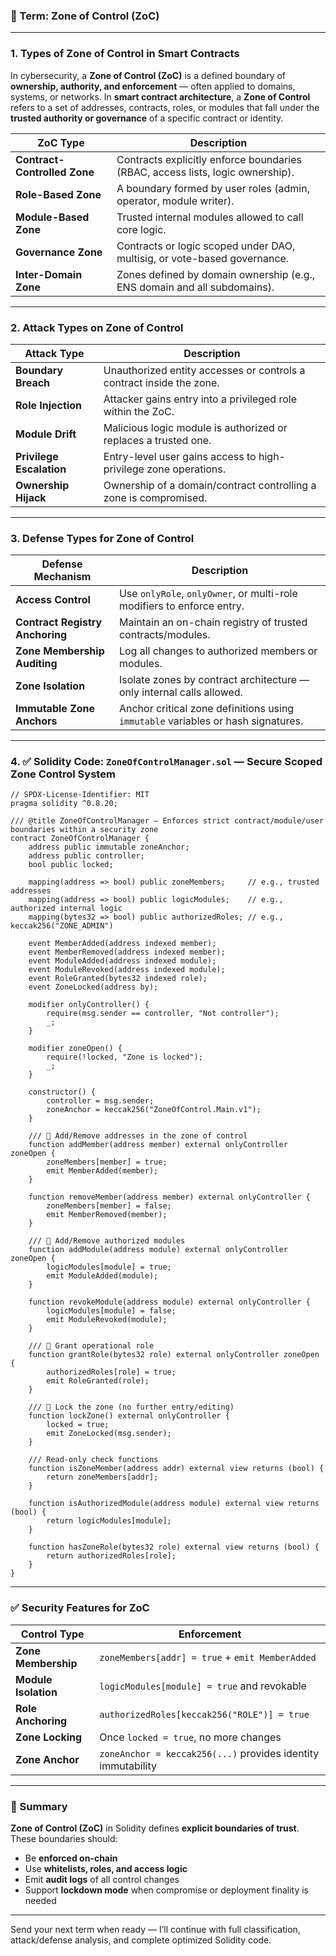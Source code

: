 ### 🔐 Term: **Zone of Control (ZoC)**

---

### 1. **Types of Zone of Control in Smart Contracts**

In cybersecurity, a **Zone of Control (ZoC)** is a defined boundary of **ownership, authority, and enforcement** — often applied to domains, systems, or networks. In **smart contract architecture**, a **Zone of Control** refers to a set of addresses, contracts, roles, or modules that fall under the **trusted authority or governance** of a specific contract or identity.

| ZoC Type                     | Description                                                                    |
| ---------------------------- | ------------------------------------------------------------------------------ |
| **Contract-Controlled Zone** | Contracts explicitly enforce boundaries (RBAC, access lists, logic ownership). |
| **Role-Based Zone**          | A boundary formed by user roles (admin, operator, module writer).              |
| **Module-Based Zone**        | Trusted internal modules allowed to call core logic.                           |
| **Governance Zone**          | Contracts or logic scoped under DAO, multisig, or vote-based governance.       |
| **Inter-Domain Zone**        | Zones defined by domain ownership (e.g., ENS domain and all subdomains).       |

---

### 2. **Attack Types on Zone of Control**

| Attack Type              | Description                                                          |
| ------------------------ | -------------------------------------------------------------------- |
| **Boundary Breach**      | Unauthorized entity accesses or controls a contract inside the zone. |
| **Role Injection**       | Attacker gains entry into a privileged role within the ZoC.          |
| **Module Drift**         | Malicious logic module is authorized or replaces a trusted one.      |
| **Privilege Escalation** | Entry-level user gains access to high-privilege zone operations.     |
| **Ownership Hijack**     | Ownership of a domain/contract controlling a zone is compromised.    |

---

### 3. **Defense Types for Zone of Control**

| Defense Mechanism               | Description                                                                      |
| ------------------------------- | -------------------------------------------------------------------------------- |
| **Access Control**              | Use `onlyRole`, `onlyOwner`, or multi-role modifiers to enforce entry.           |
| **Contract Registry Anchoring** | Maintain an on-chain registry of trusted contracts/modules.                      |
| **Zone Membership Auditing**    | Log all changes to authorized members or modules.                                |
| **Zone Isolation**              | Isolate zones by contract architecture — only internal calls allowed.            |
| **Immutable Zone Anchors**      | Anchor critical zone definitions using `immutable` variables or hash signatures. |

---

### 4. ✅ Solidity Code: `ZoneOfControlManager.sol` — Secure Scoped Zone Control System

```solidity
// SPDX-License-Identifier: MIT
pragma solidity ^0.8.20;

/// @title ZoneOfControlManager — Enforces strict contract/module/user boundaries within a security zone
contract ZoneOfControlManager {
    address public immutable zoneAnchor;
    address public controller;
    bool public locked;

    mapping(address => bool) public zoneMembers;     // e.g., trusted addresses
    mapping(address => bool) public logicModules;    // e.g., authorized internal logic
    mapping(bytes32 => bool) public authorizedRoles; // e.g., keccak256("ZONE_ADMIN")

    event MemberAdded(address indexed member);
    event MemberRemoved(address indexed member);
    event ModuleAdded(address indexed module);
    event ModuleRevoked(address indexed module);
    event RoleGranted(bytes32 indexed role);
    event ZoneLocked(address by);

    modifier onlyController() {
        require(msg.sender == controller, "Not controller");
        _;
    }

    modifier zoneOpen() {
        require(!locked, "Zone is locked");
        _;
    }

    constructor() {
        controller = msg.sender;
        zoneAnchor = keccak256("ZoneOfControl.Main.v1");
    }

    /// 🔐 Add/Remove addresses in the zone of control
    function addMember(address member) external onlyController zoneOpen {
        zoneMembers[member] = true;
        emit MemberAdded(member);
    }

    function removeMember(address member) external onlyController {
        zoneMembers[member] = false;
        emit MemberRemoved(member);
    }

    /// 🔐 Add/Remove authorized modules
    function addModule(address module) external onlyController zoneOpen {
        logicModules[module] = true;
        emit ModuleAdded(module);
    }

    function revokeModule(address module) external onlyController {
        logicModules[module] = false;
        emit ModuleRevoked(module);
    }

    /// 🔐 Grant operational role
    function grantRole(bytes32 role) external onlyController zoneOpen {
        authorizedRoles[role] = true;
        emit RoleGranted(role);
    }

    /// 🔐 Lock the zone (no further entry/editing)
    function lockZone() external onlyController {
        locked = true;
        emit ZoneLocked(msg.sender);
    }

    /// Read-only check functions
    function isZoneMember(address addr) external view returns (bool) {
        return zoneMembers[addr];
    }

    function isAuthorizedModule(address module) external view returns (bool) {
        return logicModules[module];
    }

    function hasZoneRole(bytes32 role) external view returns (bool) {
        return authorizedRoles[role];
    }
}
```

---

### ✅ Security Features for ZoC

| Control Type         | Enforcement                                                  |
| -------------------- | ------------------------------------------------------------ |
| **Zone Membership**  | `zoneMembers[addr] = true` + `emit MemberAdded`              |
| **Module Isolation** | `logicModules[module] = true` and revokable                  |
| **Role Anchoring**   | `authorizedRoles[keccak256("ROLE")] = true`                  |
| **Zone Locking**     | Once `locked = true`, no more changes                        |
| **Zone Anchor**      | `zoneAnchor = keccak256(...)` provides identity immutability |

---

### 🧠 Summary

**Zone of Control (ZoC)** in Solidity defines **explicit boundaries of trust**. These boundaries should:

* Be **enforced on-chain**
* Use **whitelists, roles, and access logic**
* Emit **audit logs** of all control changes
* Support **lockdown mode** when compromise or deployment finality is needed

---

Send your next term when ready — I’ll continue with full classification, attack/defense analysis, and complete optimized Solidity code.
